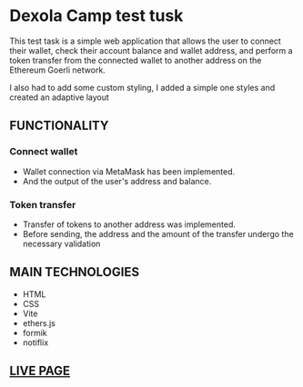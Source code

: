 # Dexola Camp test tusk

This test task is a simple web application that allows the user to connect their wallet, check their account balance and wallet address, and perform a token transfer from the connected wallet to another address on the Ethereum Goerli network.

I also had to add some custom styling, I added a simple one
styles and created an adaptive layout

## FUNCTIONALITY

### Connect wallet

- Wallet connection via MetaMask has been implemented.
- And the output of the user's address and balance.

### Token transfer

- Transfer of tokens to another address was implemented.
- Before sending, the address and the amount of the transfer undergo the necessary validation

## MAIN TECHNOLOGIES

- HTML
- CSS
- Vite
- ethers.js
- formik
- notiflix

## [LIVE PAGE](https://extraordinary-beijinho-cdd2b5.netlify.app/)
